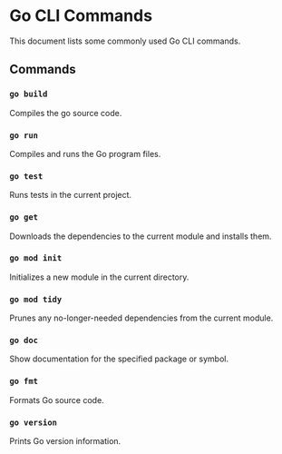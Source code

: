 # Go CLI Commands

This document lists some commonly used Go CLI commands.

## Commands

### `go build`

Compiles the go source code.

### `go run`

Compiles and runs the Go program files.

### `go test`

Runs tests in the current project.

### `go get`

Downloads the  dependencies to the current module and installs them.

### `go mod init`

Initializes a new module in the current directory.


### `go mod tidy`

Prunes any no-longer-needed dependencies from the current module.

### `go doc`

Show documentation for the specified package or symbol.

### `go fmt`

Formats Go source code.

### `go version`

Prints Go version information.
